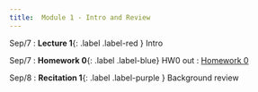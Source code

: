 ```yaml
---
title:  Module 1 - Intro and Review
---
```


Sep/7
: **Lecture 1**{: .label .label-red } Intro
    <!-- : [Slides](), [Notes](/intro) -->

Sep/7
: **Homework 0**{: .label .label-blue} HW0 out
    : [Homework 0](/homeworks/homework0)

Sep/8
: **Recitation 1**{: .label .label-purple } Background review
    <!-- : [Handout](), [Notes](/review) -->


